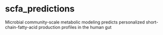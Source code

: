 # scfa_predictions
Microbial community-scale metabolic modeling predicts personalized short-chain-fatty-acid production profiles in the human gut
